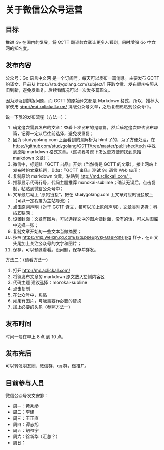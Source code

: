 # 关于微信公众号运营

## 目标

推进 Go 在国内的发展，将 GCTT 翻译的文章让更多人看到，同时增强 Go 中文网的知名度。

## 发布内容

公众号：Go 语言中文网 是一个订阅号，每天可以发布一篇消息。主要发布 GCTT 的译文，目前从 https://studygolang.com/subject/1 获取文章，发布顺序按照从旧到新，避免发重复。后续看情况可以一次发多篇图文。

因为涉及到排版问题，而 GCTT 的原始译文都是 Markdown 格式，所以，推荐大家使用 http://md.aclickall.com/ 排版公众号文章，之后复制粘贴到公众号中。

说一下我的发布流程（方法一）：

1. 确定这次需要发布的文章：查看上次发布的是哪篇，然后确定这次应该发布哪篇，记得一定从后往前选择，避免发重复；
2. 因为 studygolang.com 上面看到的是解析为 html 了的，为了方便处理，在 https://github.com/studygolang/GCTT/tree/master/published/tech 中找到原始 markdown 格式文章。（这块我考虑下怎么更方便的找到原始 markdown 文章）；
3. 微信中，标题以『GCTT 出品』开始（当然得是 GCTT 的文章），接上网站上发布时的文章标题，比如：『GCTT 出品』测试 Go 语言 Web 应用；
4. 复制原始 markdown 文章，粘贴到 http://md.aclickall.com/；
5. 推荐显示代码行号，代码主题推荐 monokai-sublime；确认无误后，点击复制，粘贴到微信公众号中；
6. 文章最后勾上 ”原始链接“，把在 studygolang.com 上文章对应的链接放上（可以一定程度为主站导流）；
7. 点击原创声明（对于 GCTT 译文，都可以加上原创声明），文章类别选择：科技互联网；
8. 设置封面：文章有图片，可以选择文中的图片做封面，没有的话，可以从图库中选择一张；
9. 复制文章开始的一些文本当做摘要；
10. 按照 https://mp.weixin.qq.com/s/bLpse9pVkj-Qa8Pqhej1kg 样子，在正文头尾加上关注公众号的文字和图片；
11. 保存，可以预览看看。没问题，保存并群发。

方法二：（请看方法一）

1. 打开 http://md.aclickall.com/
2. 将待发布文章的 markdown 原文放入左侧内容区
3. 代码主题 建议选择：monokai-sublime
4. 点击复制
5. 在公众号中，粘贴
6. 如果有图片，可能需要作必要的替换
7. 加上必要的头尾（参照方法一）

## 发布时间

时间一般在早上 8 点 到 10 点。

## 发布完后

可以转发朋友圈、微信群、qq 群，做推广。

## 目前参与人员

微信公众号发文安排：

- 周一：黄秀娇
- 周二：李建
- 周三：王正直
- 周四：谭志旭
- 周五：胡祖宇
- 周六：徐新华（汇总？）
- 周日：
